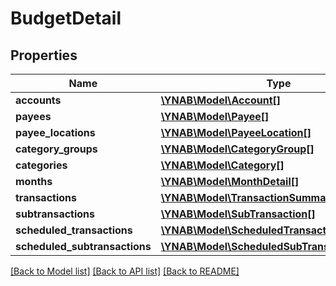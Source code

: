 # BudgetDetail

## Properties
Name | Type | Description | Notes
------------ | ------------- | ------------- | -------------
**accounts** | [**\YNAB\Model\Account[]**](Account.md) |  | [optional] 
**payees** | [**\YNAB\Model\Payee[]**](Payee.md) |  | [optional] 
**payee_locations** | [**\YNAB\Model\PayeeLocation[]**](PayeeLocation.md) |  | [optional] 
**category_groups** | [**\YNAB\Model\CategoryGroup[]**](CategoryGroup.md) |  | [optional] 
**categories** | [**\YNAB\Model\Category[]**](Category.md) |  | [optional] 
**months** | [**\YNAB\Model\MonthDetail[]**](MonthDetail.md) |  | [optional] 
**transactions** | [**\YNAB\Model\TransactionSummary[]**](TransactionSummary.md) |  | [optional] 
**subtransactions** | [**\YNAB\Model\SubTransaction[]**](SubTransaction.md) |  | [optional] 
**scheduled_transactions** | [**\YNAB\Model\ScheduledTransactionSummary[]**](ScheduledTransactionSummary.md) |  | [optional] 
**scheduled_subtransactions** | [**\YNAB\Model\ScheduledSubTransaction[]**](ScheduledSubTransaction.md) |  | [optional] 

[[Back to Model list]](../../README.md#documentation-for-models) [[Back to API list]](../../README.md#documentation-for-api-endpoints) [[Back to README]](../../README.md)

